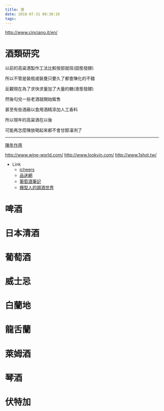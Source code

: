 ```yaml
---
title: 酒
date: 2018-07-31 00:30:19
tags:
---
```



http://www.cinciano.it/en/

酒類研究
===

以前的高粱酒製作工法比較按部就班(固態發酵)

所以不管是裝瓶或裝甕只要久了都會陳化的不錯

反觀現在為了求快求量加了大量的糖(液態發酵)

然後勾兌一些老酒就開始販售

甚至有些酒廠以食用酒精添加人工香料

所以現年的高粱酒在以後

可能再怎麼陳放喝起來都不會甘醇凜冽了

---
[陳年作用](https://www.ptt.cc/bbs/Wine/M.1346600153.A.F35.html)



http://www.wine-world.com/
http://www.lookvin.com/
http://www.1shot.tw/

* Link
    * [icheers](http://www.icheers.tw/iCheers/)
    * [品迷網](https://www.winentaste.com/)
    * [葡萄酒筆記](http://www.winenote.com.tw/)
    * [癮型人的調酒世界](http://enjoyer.pixnet.net/blog)


# 啤酒

# 日本清酒

# 葡萄酒

# 威士忌

# 白蘭地

# 龍舌蘭

# 萊姆酒

# 琴酒

# 伏特加